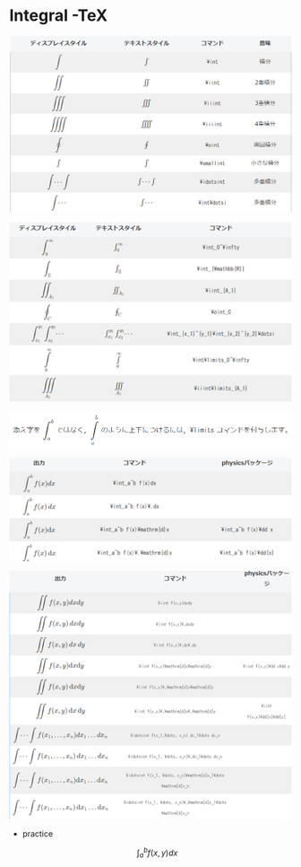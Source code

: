 # Integral -TeX

![Untitled](Integral%20-TeX%20a7742e71bdb34c0eacd203d6e9be96df/Untitled.png)

![Untitled](Integral%20-TeX%20a7742e71bdb34c0eacd203d6e9be96df/Untitled%201.png)

![Untitled](Integral%20-TeX%20a7742e71bdb34c0eacd203d6e9be96df/Untitled%202.png)

![Untitled](Integral%20-TeX%20a7742e71bdb34c0eacd203d6e9be96df/Untitled%203.png)

![Untitled](Integral%20-TeX%20a7742e71bdb34c0eacd203d6e9be96df/Untitled%204.png)

- practice
    
    $$
    \int_a^b f(x,y)dx
    $$